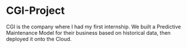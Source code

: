 # CGI-Project
CGI is the company where I had my first internship. We built a Predictive Maintenance Model for their business based on historical data, then deployed it onto the Cloud.
